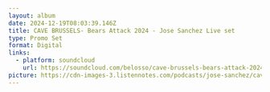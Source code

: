 ```yaml
---
layout: album
date: 2024-12-19T08:03:39.146Z
title: CAVE BRUSSELS- Bears Attack 2024 - Jose Sanchez Live set
type: Promo Set
format: Digital
links:
  - platform: soundcloud
    url: https://soundcloud.com/belosso/cave-brussels-bears-attack-2024-jose-sanchez-live-set
picture: https://cdn-images-3.listennotes.com/podcasts/jose-sanchez/cave-brussels-bears-attack-T5UCcHSKrLX-_8oZrkD2OI9.1400x1400.jpg
---
```

